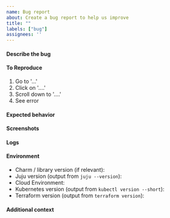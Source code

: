 ```yaml
---
name: Bug report
about: Create a bug report to help us improve
title: ""
labels: ["bug"]
assignees: ''
---
```


#### Describe the bug
<!-- A clear and concise description of what the bug is. -->

#### To Reproduce
<!-- Steps that can be taken to reproduce the behaviour -->

1. Go to '...'
2. Click on '....'
3. Scroll down to '....'
4. See error

#### Expected behavior
<!-- A clear and concise description of what you expected to happen. -->

#### Screenshots
<!-- If applicable, add screenshots to help explain your problem. -->

#### Logs
<!-- If applicable, add logs to help explain your problem. -->

#### Environment

- Charm / library version (if relevant): <!-- e.g. 1.2 -->
- Juju version (output from `juju --version`):
- Cloud Environment: <!-- e.g. GKE -->
- Kubernetes version (output from `kubectl version --short`):
- Terraform version (output from `terraform version`):

#### Additional context

<!-- Add any other context about the problem here. -->
